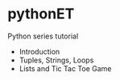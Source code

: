 # pythonET

Python series tutorial

- Introduction
- Tuples, Strings, Loops
- Lists and Tic Tac Toe Game
